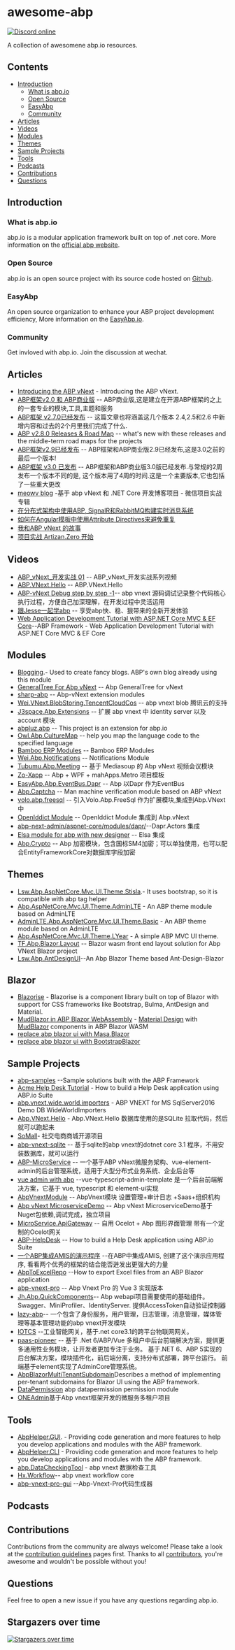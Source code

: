 # awesome-abp

[![Discord online](https://badgen.net/discord/online-members/S6QaezrCRq?label=Discord)](https://discord.gg/S6QaezrCRq)

A collection of awesomene abp.io resources. 
 
## Contents
  - [Introduction](#introduction)
    - [What is abp.io](#what-is-abpio)
    - [Open Source](#open-source)
    - [EasyAbp](#easyabp)
    - [Community](#community)
  - [Articles](#articles)
  - [Videos](#videos)
  - [Modules](#modules)
  - [Themes](#themes)
  - [Sample Projects](#Sample-Projects)
  - [Tools](#tools)
  - [Podcasts](#podcasts)
  - [Contributions](#contributions)
  - [Questions](#questions)

## Introduction

### What is abp.io
abp.io is a modular application framework built on top of .net core. More information on the [official abp website](https://abp.io).

### Open Source
abp.io is an open source project with its source code hosted on [Github](https://github.com/abpframework/abp).

### EasyAbp
An open source organization to enhance your ABP project development efficiency, More information on the [EasyAbp.io](https://easyabp.io/).

### Community
Get invloved with abp.io. Join the discussion at wechat.

## Articles

* [Introducing the ABP vNext](https://blog.abp.io/abp/Abp-vNext-Announcement) - Introducing the ABP vNext.
* [ABP框架v2.0 和 ABP商业版](https://www.cnblogs.com/waku/p/12203210.html) -- ABP商业版,这是建立在开源ABP框架的之上的一套专业的模块,工具,主题和服务
* [ABP框架 v2.7.0已经发布](https://www.cnblogs.com/waku/p/12851385.html) -- 这篇文章也将涵盖这几个版本 2.4,2.5和2.6 中新增内容和过去的2个月里我们完成了什么.
* [ABP v2.8.0 Releases & Road Map](https://blog.abp.io/abp/ABP-v2.8.0-Releases-%26-Road-Map) --  what's new with these releases and the middle-term road maps for the projects
* [ABP框架v2.9已经发布](https://www.cnblogs.com/waku/p/13049761.html) -- ABP框架和ABP商业版2.9已经发布,这是3.0之前的最后一个版本!
* [ABP框架 v3.0 已发布](https://www.cnblogs.com/waku/p/13226149.html) -- ABP框架和ABP商业版3.0版已经发布.与常规的2周发布一个版本不同的是, 这个版本用了4周的时间.这是一个主要版本,它也包括了一些重大更改
* [meowv blog](https://github.com/Meowv/Blog) -基于 abp vNext 和 .NET Core 开发博客项目 - 微信项目实战专辑
* [在分布式架构中使用ABP, SignalR和RabbitMQ构建实时消息系统](https://volosoft.com/blog/RealTime-Messaging-Distributed-Architecture-Abp-SingalR-RabbitMQ) 
* [如何在Angular模板中使用Attribute Directives来避免重复](https://volosoft.com/blog/attribute-directives-to-avoid-repetition-in-angular-templates)
* [我和ABP vNext 的故事](https://www.cnblogs.com/shanyou/p/13337713.html) 
* [项目实战 Artizan.Zero 开始](https://github.com/K-Artisan/Abp-vNext-Course/blob/main/docs/Abp-vNext%20Course.md)
 
## Videos
* [ABP_vNext_开发实战 01](https://www.bilibili.com/video/BV18f4y1S7Bt) -- ABP_vNext_开发实战系列视频
* [ABP.VNext.Hello](https://www.bilibili.com/video/BV1j541147Tn?from=search&seid=4316248443868681793) -- ABP.VNext.Hello
* [ABP-vNext Debug step by step -1](https://www.bilibili.com/video/BV1Fa4y1v7CW?from=search&seid=4316248443868681793)-- abp vnext 源码调试记录整个代码核心执行过程，方便自己加深理解，在开发过程中灵活运用
* [跟Jesse一起学abp](https://appsqSYIqlK5791.h5.xiaoeknow.com/content_page/eyJ0eXBlIjoiMyIsInJlc291cmNlX3R5cGUiOiI2IiwicmVzb3VyY2VfaWQiOiIiLCJwcm9kdWN0X2lkIjoicF81ZjAzM2UwYmU0YjBiNzQyMmM2ODM0ZTciLCJhcHBfaWQiOiJhcHBzcVNZSXFsSzU3OTEiLCJzaGFyZV91c2VyX2lkIjoidV81ZWVlZWYzYWFlZWQ0X1RsM2YxYk5DelkiLCJzaGFyZV90eXBlIjo1LCJzY2VuZSI6Ilx1OTA4MFx1OGJmN1x1OTRmZVx1NjNhNSJ9) -- 享受abp快、稳、狠带来的全新开发体验
* [Web Application Development Tutorial with ASP.NET Core MVC & EF Core](https://github.com/hikalkan/courses/)--ABP Framework - Web Application Development Tutorial with ASP.NET Core MVC & EF Core


## Modules
* [Blogging](https://github.com/abpframework/abp/tree/dev/modules/blogging).- Used to create fancy blogs. ABP's own blog already using this module
* [GeneralTree For Abp vNext](https://github.com/maliming/Owl.GeneralTree) -- Abp GeneralTree for vNext
* [sharp-abp](https://github.com/cocosip/sharp-abp) -- Abp-vNext extension modules 
* [Wei.VNext.BlobStoring.TencentCloudCos](https://github.com/thk-liu/Wei.VNext.BlobStoring.TencentCloudCos) -- abp vnext blob 腾讯云的支持
* [J3space.Abp.Extensions](https://github.com/taujiong/J3space.Abp.Extensions) -- 扩展 abp vnext 中 identity server 以及 account 模块
* [abpluz.abp](https://github.com/personball/abpluz.abp) -- This project is an extension for abp.io
* [Owl.Abp.CultureMap](https://github.com/maliming/Owl.Abp.CultureMap) -- help you map the language code to the specified language
* [Bamboo ERP Modules](https://github.com/dinhduongha/bamboomodules) -- Bamboo ERP Modules 
* [Wei.Abp.Notifications](https://github.com/thk-liu/Wei.Abp/tree/main/src/Wei.Abp.Notifications) -- Notifications Module
* [Tubumu.Abp.Meeting](https://github.com/albyho/Tubumu.Abp.Meeting) -- 基于 Mediasoup 的 Abp vNext 视频会议模块
* [Zo-Xapp](https://github.com/K-Artisan/Zo-Xapp) -- Abp + WPF + mahApps.Metro 项目模板
* [EasyAbp.Abp.EventBus.Dapr](https://github.com/geffzhang/EasyAbp.Abp.EventBus.Dapr) -- Abp 以Dapr 作为EventBus
* [Abp.Captcha](https://github.com/git102347501/Abp.Captcha) -- Man machine verification module based on ABP vNext
* [volo.abp.freesql](https://github.com/LostAsk/volo.abp.freesql) -- 引入Volo.Abp.FreeSql 作为扩展模块,集成到Abp.VNext中
* [OpenIddict Module](https://github.com/JadynWong/Abp.OpenIddict) -- OpenIddict Module 集成到 Abp.vNext
* [abp-next-admin/aspnet-core/modules/dapr/](https://github.com/colinin/abp-next-admin/tree/master/aspnet-core/modules/dapr)--Dapr.Actors 集成
* [Elsa module for abp with new designer](https://github.com/jxnkwlp/abp-elsa-module) -- Elsa 集成
* [Abp.Crypto](https://github.com/Guili95/Abp.Crypto) -- Abp 加密模块，包含国标SM4加密；可以单独使用，也可以配合EntityFrameworkCore对数据库字段加密

## Themes
* [Lsw.Abp.AspNetCore.Mvc.UI.Theme.Stisla](https://github.com/liangshiw/Lsw.Abp.AspNetCore.Mvc.UI.Theme.Stisla).- It uses bootstrap, so it is compatible with abp tag helper
* [Abp.AspNetCore.Mvc.UI.Theme.AdminLTE](https://github.com/wakuflair/Abp.AspNetCore.Mvc.UI.Theme.AdminLTE) - An ABP theme module based on AdminLTE 
* [AdminLTE.Abp.AspNetCore.Mvc.UI.Theme.Basic](https://github.com/guanhh/Abp-Theme-AspNetCore-AdminLTE) - An ABP theme module based on AdminLTE 
* [Abp.AspNetCore.Mvc.UI.Theme.LYear](https://github.com/EasyAbp/Abp.AspNetCore.Mvc.UI.Theme.LYear) - A simple ABP MVC UI theme.
* [TF.Abp.Blazor.Layout](https://github.com/TFInfoTech/TF.Abp.Blazor.Layout) --  Blazor wasm front end layout solution for Abp VNext Blazor project
* [Lsw.Abp.AntDesignUI](https://github.com/realLiangshiwei/Lsw.Abp.AntDesignUI)--An Abp Blazor Theme based Ant-Design-Blazor

## Blazor 
* [Blazorise](https://github.com/stsrki/Blazorise) - Blazorise is a component library built on top of Blazor with support for CSS frameworks like Bootstrap, Bulma, AntDesign and Material.
* [MudBlazor in ABP Blazor WebAssembly](https://github.com/yellow-dragon-cloud/AbpMudBlazorFinal) - [Material Design](https://material.io/) with [MudBlazor](https://www.mudblazor.com/) components in ABP Blazor WASM
* [replace abp blazor ui with Masa.Blazor](https://github.com/Secyud/Secyud.Abp)
* [replace abp blazor ui with BootstrapBlazor](https://github.com/rqx110/Tk.Abp.BootstrapBlazorUI)

## Sample Projects
* [abp-samples](https://github.com/abpframework/abp-samples) --Sample solutions built with the ABP Framework  
* [Acme Help Desk Tutorial](https://github.com/seanalford/ABP-HelpDesk) - How to build a Help Desk application using ABP.io Suite 
* [abp.vnext.wide.world.importers](https://github.com/wjkhappy14/abp.vnext.wide.world.importers) - ABP VNEXT for MS SqlServer2016 Demo DB WideWorldImporters
* [Abp.VNext.Hello](https://github.com/wjkhappy14/Abp.VNext.Hello) - 
Abp.VNext.Hello 数据库使用的是SQLite 拉取代码，然后就可以跑起来
* [SoMall](https://github.com/jerrytang67/SoMall)- 社交电商商城开源项目
* [abp-vnext-sqlite](https://github.com/weidongnian/abp-vnext-sqlite) -- 基于sqlite的abp vnext的dotnet core 3.1 程序，不用安装数据库，就可以运行
* [ABP-MicroService](https://github.com/WilliamXu96/ABP-MicroService) -- 一个基于ABP vNext微服务架构、vue-element-admin的后台管理系统，适用于大型分布式业务系统、企业后台等
* [vue admin with abp](https://github.com/colinin/abp-vue-admin-element-typescript) --vue-typescript-admin-template 是一个后台前端解决方案，它基于 vue, typescript 和 element-ui实现
* [AbpVnextModule](https://github.com/xiaoliang1314/AbpVnextModule) -- AbpVnext模块 设置管理+审计日志 +Saas+组织机构 
* [Abp vNext MicroserviceDemo](https://github.com/heshengli/MicroserviceDemo-master) -- Abp vNext MicroserviceDemo基于Nuget包依赖,调试完成，独立项目 
* [MicroService.ApiGateway](https://github.com/colinin/MicroService.ApiGateway) -- 自用 Ocelot + Abp 图形界面管理 带有一个定制的Ocelot网关
* [ABP-HelpDesk](https://github.com/seanalford/ABP-HelpDesk) -- How to build a Help Desk application using ABP.io Suite 
* [一个ABP集成AMIS的演示程序](https://github.com/wakuflair/AbpXAmis) --在ABP中集成AMIS, 创建了这个演示应用程序, 看看两个优秀的框架的结合能否迸发出更强大的力量
* [AbpToExcelRepo](https://github.com/bartvanhoey/AbpToExcelRepo) --How to export Excel files from an ABP Blazor application
* [abp-vnext-pro](https://github.com/WangJunZzz/abp-vnext-pro) -- Abp Vnext Pro 的 Vue 3 实现版本
* [Jh.Abp.QuickComponents](https://github.com/CaiJinHao/Jh.Abp.QuickComponents)-- Abp webapi项目需要使用的基础组件。Swagger、MiniProfiler、IdentityServer. 提供AccessToken自动验证控制器
* [lazy-abp](https://github.com/lazyabp/lazy-abp)-- 一个包含了身份服务，用户管理，日志管理，消息管理，媒体管理等基本管理功能的abp vnext开发模块
* [IOTCS](https://github.com/IOT-CS/IOTCS) --工业智能网关，基于.net core3.1的跨平台物联网网关。
* [paas-pioneer](https://github.com/xiaolei000129/Paas.Pioneer) -- 基于 .Net 6/ABP/Vue 多租户中后台前端解决方案，提供更多通用性业务模块，让开发者更加专注于业务。 基于.NET 6、ABP 5实现的后台解决方案，模块插件化，前后端分离，支持分布式部署，跨平台运行。 前端基于element实现了AdminCore管理系统。
* [AbpBlazorMultiTenantSubdomain](https://github.com/gdunit/AbpBlazorMultiTenantSubdomain)Describes a method of implementing per-tenant subdomains for Blazor UI using the ABP framework.
* [DataPermission](https://github.com/zhaofenglee/DataPermission) abp datapermission permission module
* [ONEAdmin](https://github.com/sososu/ONEAdmin)基于Abp vnext框架开发的微服务多租户项目

## Tools
* [AbpHelper.GUI](https://github.com/EasyAbp/AbpHelper.GUI). - Providing code generation and more features to help you develop applications and modules with the ABP framework.
* [AbpHelper.CLI](https://github.com/EasyAbp/AbpHelper.CLI)  - Providing code generation and more features to help you develop applications and modules with the ABP framework.
* [abp.DataCheckingTool](https://github.com/gishys/abp.DataCheckingTool) - abp vnext 数据检查工具
* [Hx.Workflow](https://github.com/gishys/Hx.Workflow)-- abp vnext workflow core
* [abp-vnext-pro-gui](https://github.com/WangJunZzz/abp-vnext-pro-gui) --Abp-Vnext-Pro代码生成器

## Podcasts


## Contributions
Contributions from the community are always welcome! Please take a look at the [contribution guidelines](/docs/CONTRIBUTING.md) pages first. Thanks to all [contributors](https://github.com/EasyAbp/awesome-abp/graphs/contributors), you're awesome and wouldn't be possible without you!

## Questions
Feel free to open a new issue if you have any questions regarding abp.io. 

## Stargazers over time
[![Stargazers over time](https://starchart.cc/abpframework/abp.svg)](https://starchart.cc/abpframework/abp)
